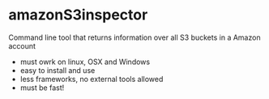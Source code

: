 # amazonS3inspector
Command line tool that returns information over all S3 buckets in a Amazon account

* must owrk on linux, OSX and Windows
* easy to install and use
* less frameworks, no external tools allowed
* must be fast!